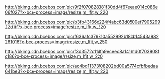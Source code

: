 http://bkimg.cdn.bcebos.com/pic/9f2f070828381f30dd4f67eeae014c086e06f027?x-bce-process=image/resize,m_lfit,w_220

http://bkimg.cdn.bcebos.com/pic/b3fb43166d224f4abc63d0500ef790529922d1ff?x-bce-process=image/resize,m_lfit,w_220

http://bkimg.cdn.bcebos.com/pic/f636afc379310a552992b183b14543a982261016?x-bce-process=image/resize,m_lfit,w_250

http://bkimg.cdn.bcebos.com/pic/f3d3572c11dfa9eceec8a14161d0f703908fc186?x-bce-process=image/resize,m_lfit,w_220

http://bkimg.cdn.bcebos.com/pic/ac4bd11373f08202bd00a5774cfbfbedaa641be3?x-bce-process=image/resize,m_lfit,w_220

<div id="a" style="display:''">

<script>
document.addEventListener('DOMContentLoaded',function(){
new SmartPhoto(".js-smartphoto");
});

var p = '';

document.write('<a href="'+p+'http://tb1.bdstatic.com/tb/cms/post/bubble/jiji_03.png" class="js-smartphoto" data-caption="jiji_03.png (550×105)" data-id="" data-group=""><img src="'+p+'http://tb1.bdstatic.com/tb/cms/post/bubble/jiji_03.png" width="64" alt="jiji_03.png (550×105)" title="jiji_03.png (550×105)" /></a>');

document.write('<a href="'+p+'https://camo.githubusercontent.com/e4ac899f3b7e6a2a75da73ba7ce81d66f9e7218271f3a144c57a55769f24ace4/687474703a2f2f626b696d672e63646e2e626365626f732e636f6d2f7069632f39663266303730383238333831663330646434663637656561653031346330383665303666303237" class="js-smartphoto" data-caption="百度熊孩子图样图森破大叔王叔老王、大叔、怪蜀黍" data-id="" data-group=""><img src="'+p+'https://camo.githubusercontent.com/e4ac899f3b7e6a2a75da73ba7ce81d66f9e7218271f3a144c57a55769f24ace4/687474703a2f2f626b696d672e63646e2e626365626f732e636f6d2f7069632f39663266303730383238333831663330646434663637656561653031346330383665303666303237" width="64" alt="" title="百度熊孩子图样图森破大叔王叔老王、大叔、怪蜀黍" /></a>');

document.write('<a href="'+p+'https://camo.githubusercontent.com/034048ee85940b4cd12508cb9b4e62638d983ee5c2785a272fa140471caafec1/687474703a2f2f626b696d672e63646e2e626365626f732e636f6d2f7069632f62336662343331363664323234663461626336336430353030656637393035323939323264316666" class="js-smartphoto" data-caption="图样图森破大叔" data-id="" data-group=""><img src="'+p+'https://camo.githubusercontent.com/034048ee85940b4cd12508cb9b4e62638d983ee5c2785a272fa140471caafec1/687474703a2f2f626b696d672e63646e2e626365626f732e636f6d2f7069632f62336662343331363664323234663461626336336430353030656637393035323939323264316666" width="64" alt="" title="图样图森破大叔" /></a>');

document.write('<a href="'+p+'https://camo.githubusercontent.com/12c8327901ef619224ee870adbcfaf7273ddb70b95f155a4fb1edbdb3de89564/687474703a2f2f626b696d672e63646e2e626365626f732e636f6d2f7069632f66363336616663333739333130613535323939326231383362313435343361393832323631303136" class="js-smartphoto" data-caption="王叔" data-id="" data-group=""><img src="'+p+'https://camo.githubusercontent.com/12c8327901ef619224ee870adbcfaf7273ddb70b95f155a4fb1edbdb3de89564/687474703a2f2f626b696d672e63646e2e626365626f732e636f6d2f7069632f66363336616663333739333130613535323939326231383362313435343361393832323631303136" width="64" alt="" title="王叔" /></a>');

document.write('<a href="'+p+'https://camo.githubusercontent.com/a73b26a2182605dd746085f854d802a9cce0f3bab23ff3efc5b70923b0a8e960/687474703a2f2f626b696d672e63646e2e626365626f732e636f6d2f7069632f66336433353732633131646661396563656563386131343136316430663730333930386663313836" class="js-smartphoto" data-caption="老王" data-id="" data-group=""><img src="'+p+'https://camo.githubusercontent.com/a73b26a2182605dd746085f854d802a9cce0f3bab23ff3efc5b70923b0a8e960/687474703a2f2f626b696d672e63646e2e626365626f732e636f6d2f7069632f66336433353732633131646661396563656563386131343136316430663730333930386663313836" width="64" alt="" title="老王" /></a>');

document.write('<a href="'+p+'https://camo.githubusercontent.com/73a8dc16e3327539b5665a09c50f8bad1a68fc45e3a61e7b943c980a42383304/687474703a2f2f626b696d672e63646e2e626365626f732e636f6d2f7069632f61633462643131333733663038323032626430306135373734636662666265646161363431626533" class="js-smartphoto" data-caption="怪蜀黍" data-id="" data-group=""><img src="'+p+'https://camo.githubusercontent.com/73a8dc16e3327539b5665a09c50f8bad1a68fc45e3a61e7b943c980a42383304/687474703a2f2f626b696d672e63646e2e626365626f732e636f6d2f7069632f61633462643131333733663038323032626430306135373734636662666265646161363431626533" width="64" alt="" title="怪蜀黍" /></a>');

</script>

</div>

<link rel="stylesheet" href="https://cdn.jsdelivr.net/gh/appleple/SmartPhoto/css/smartphoto.min.css">
<script src="https://cdn.jsdelivr.net/gh/appleple/SmartPhoto/js/smartphoto.min.js"></script>
